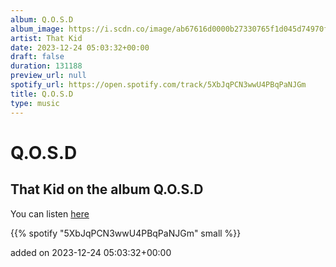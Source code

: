 ```yaml
---
album: Q.O.S.D
album_image: https://i.scdn.co/image/ab67616d0000b27330765f1d045d74970ffffd24
artist: That Kid
date: 2023-12-24 05:03:32+00:00
draft: false
duration: 131188
preview_url: null
spotify_url: https://open.spotify.com/track/5XbJqPCN3wwU4PBqPaNJGm
title: Q.O.S.D
type: music
---
```



# Q.O.S.D

## That Kid on the album Q.O.S.D

You can listen [here](https://open.spotify.com/track/5XbJqPCN3wwU4PBqPaNJGm)

{{% spotify "5XbJqPCN3wwU4PBqPaNJGm" small %}}

added on 2023-12-24 05:03:32+00:00